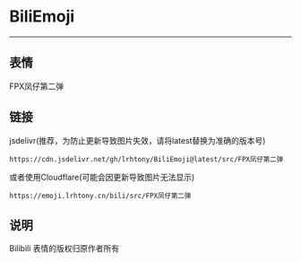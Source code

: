 # BiliEmoji
---
## 表情
FPX凤仔第二弹
## 链接
jsdelivr(推荐，为防止更新导致图片失效，请将latest替换为准确的版本号)
```
https://cdn.jsdelivr.net/gh/lrhtony/BiliEmoji@latest/src/FPX凤仔第二弹
```
或者使用Cloudflare(可能会因更新导致图片无法显示)
```
https://emoji.lrhtony.cn/bili/src/FPX凤仔第二弹
```
## 说明
Bilibili 表情的版权归原作者所有

